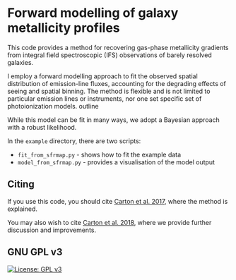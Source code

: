 # Forward modelling of galaxy metallicity profiles

This code provides a method for recovering gas-phase metallicity gradients from integral field spectroscopic (IFS) observations of barely resolved galaxies.

I employ a forward modelling approach to fit the observed spatial distribution of emission-line fluxes, accounting for the degrading effects of seeing and spatial binning.
The method is flexible and is not limited to particular emission lines or instruments, nor one set specific set of photoionization models.
outline

While this model can be fit in many ways, we adopt a Bayesian approach with a robust likelihood.

In the `example` directory, there are two scripts:
 - `fit_from_sfrmap.py` - shows how to fit the example data
 - `model_from_sfrmap.py` - provides a visualisation of the model output

## Citing
If you use this code, you should cite [Carton et al. 2017](https://ui.adsabs.harvard.edu/abs/2017MNRAS.468.2140C), where the method is explained.

You may also wish to cite [Carton et al. 2018](https://ui.adsabs.harvard.edu/abs/2018MNRAS.478.4293C), where we provide further discussion and improvements.


## GNU GPL v3
[![License: GPL v3](https://img.shields.io/badge/License-GPLv3-blue.svg)](https://www.gnu.org/licenses/gpl-3.0)
